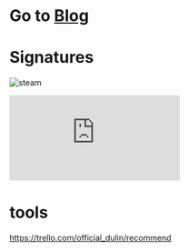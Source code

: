# Go to [Blog](https://github.com/mrdulin/blog/issues)

# Signatures

![steam](http://steamsignature.com/card/0/76561198142513329.png)

![osu](http://lemmmy.pw/osusig/sig.php?colour=hex66ccff&uname=slideshowp2&mode=3&countryrank&flagshadow&darkheader&opaqueavatar&onlineindicator=undefined&xpbar)

# tools

https://trello.com/official_dulin/recommend
